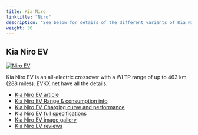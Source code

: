```yaml
---
title: Kia Niro
linktitle: "Niro"
description: "See below for details of the different variants of Kia Niro"
weight: 30
---
```

## Kia Niro EV

<a href="/models/kia/niro/niro_ev/"><img src="https://media.evkx.net/multimedia/models/kia/niro/niro_ev/main_1_st.jpg" class="img-fluid" alt="Niro EV" ></a>

Kia Niro EV is an all-electric crossover with a WLTP range of up to 463 km (288 miles). EVKX.net have all the details. 

- [Kia Niro EV article](/models/kia/niro/niro_ev/)
- [Kia Niro EV Range & consumption info](/models/kia/niro/niro_ev/rangeandconsumption)
- [Kia Niro EV Charging curve and performance](/models/kia/niro/niro_ev/chargingcurve)
- [Kia Niro EV full specifications](/models/kia/niro/niro_ev/specifications)
- [Kia Niro EV image gallery](/models/kia/niro/niro_ev/gallery)
- [Kia Niro EV reviews](/models/kia/niro/niro_ev/reviews)

